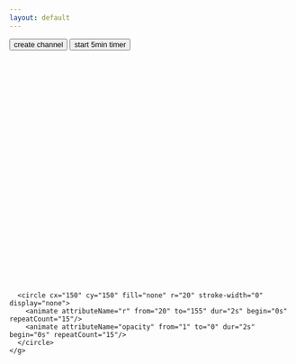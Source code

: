 ```yaml
---
layout: default
---
```


<input type="button" value="create channel" onclick="letstimebox.createChannel()"/>
 
<input type="button" value="start 5min timer" onclick="letstimebox.startNewTimer(5)"/>


<p id="link">
</p>

<p id="timer"></p>
<svg width="400px" height="400px" xmlns="http://www.w3.org/2000/svg" id="remaining-time-indicator">
	<g fill="none" transform="translate(50, 50)">
	  <circle stroke-width="20" cx="150" cy="150" r="140"></circle>
	  <path stroke-width="80" d="M 150,10 A 140,140 1,0,0 10,150 "/>
	  <circle cx="150" cy="150" r="40"></circle>

	  <circle cx="150" cy="150" fill="none" r="20" stroke-width="0" display="none">
		<animate attributeName="r" from="20" to="155" dur="2s" begin="0s" repeatCount="15"/>
		<animate attributeName="opacity" from="1" to="0" dur="2s" begin="0s" repeatCount="15"/>
	  </circle>
	</g>
</svg>
<div id="remaining-time-display"></div>
<script>

  // Enable pusher logging - don't include this in production
  Pusher.logToConsole = true;

  (function() {
    function makeid(length) {
       var result           = '';
       var characters       = 'abcdefghijklmnopqrstuvwxyz0123456789';
       var charactersLength = characters.length;
       for ( var i = 0; i < length; i++ ) {
          result += characters.charAt(Math.floor(Math.random() * charactersLength));
       }
       return result;
    }
    
	const pink = "#ff2cb4";
	const turqoise = "#40E0D0";
	const grey = "#979797";

	function getArcPath(minutes) {
		const margin = 10;
		const r = 140;

		const degree = minutes * 6; // 60 min is 360 degree
		const rad = degree * Math.PI / 180;

		const y = -Math.cos(rad) * r;
		const x = -Math.sin(rad) * r;

		const svgTargetX = Math.round(x + r + margin).toString();
		const svgTargetY = Math.round(y + r + margin).toString();
		const biggerThanHalf = degree % 360 > 180 ? "1" : "0";

		const dirtyFullTimeHack = degree === 360 ? ".0001" : "";
		const dirtyBiggerThanHalf = degree === 360 ? "1" : biggerThanHalf;

		const pathString = `M 150,10 A 140,140 1,${dirtyBiggerThanHalf},0 ${svgTargetX}${dirtyFullTimeHack},${svgTargetY}`;
		return pathString;
	}
	function showTime(minutes, seconds) {
		console.log(minutes, seconds);
		const svgGroup = document.getElementById("remaining-time-indicator").getElementsByTagName("g")[0];
		const timeDisplay = document.getElementById("remaining-time-display");
		const arc = svgGroup.getElementsByTagName("path")[0];
		const circles = svgGroup.getElementsByTagName("circle");
		if (minutes >=1) {
			circles[0].setAttribute("stroke", grey)
			circles[1].setAttribute("fill", grey)
			circles[2].setAttribute("fill", grey)
			circles[2].setAttribute("display", "none")
			arc.setAttribute("stroke", turqoise)
			arc.setAttribute("d", getArcPath(minutes))
			timeDisplay.innerHTML = "<strong>" + minutes + "</strong> minutes";
		} else if (seconds > 0) {
			circles[0].setAttribute("stroke", grey)
			circles[1].setAttribute("fill", grey)
			circles[2].setAttribute("fill", grey)
			circles[2].setAttribute("display", "none")
			arc.setAttribute("stroke", pink)
			arc.setAttribute("d", getArcPath(1))
			timeDisplay.innerHTML = "<strong>" + seconds + "</strong> seconds";
		} else {
			circles[0].setAttribute("stroke", pink)
			circles[1].setAttribute("fill", pink)
			circles[2].setAttribute("fill", pink)
			circles[2].setAttribute("display", "show")
			arc.setAttribute("stroke", pink)
			arc.setAttribute("d", getArcPath(0))
			timeDisplay.innerHTML = "Time <strong>is up!</strong>";
			setTimeout(function(){
				circles[0].setAttribute("stroke", grey)
				circles[1].setAttribute("fill", grey)
				circles[2].setAttribute("fill", grey)
				arc.setAttribute("stroke", turqoise)
				arc.setAttribute("d", getArcPath(15))
			}, 30000)
		}
	}

	function startTimerDisplay(durationMinutes) {
		var seconds = durationMinutes * 60;
		const interval = setInterval(function(){
			console.log(seconds);
			if(seconds > -1) {
				showTime(Math.floor(seconds / 60), seconds % 60);
			}
			else {
				clearInterval(interval);
			}
			seconds -= 1;
		}, 1000)
	}

    window.letstimebox = {
      pusher: new Pusher('ef8c49c842e4f97adbd5', {
        cluster: 'eu'
      }),
      createChannel: function() {
        letstimebox.channelId = makeid(8);
        const qrcode = 'https://api.qrserver.com/v1/create-qr-code/?size=150x150&format=svg&data=' + encodeURI('https://letstimebox.com/watch/' + letstimebox.channelId);
        document.getElementById("link").innerHTML = 'Watch this timer on <a target="_blank" href="watch/' + letstimebox.channelId + '">watch/' + letstimebox.channelId + '</a>. <br><img src="' + qrcode + '"> <br><a href="' + qrcode + '">Download QR Code</a>';

        letstimebox.channel = letstimebox.pusher.subscribe(letstimebox.channelId);
        
        letstimebox.channel.bind('start-timer', letstimebox.timerStarted);
        
        window.location = "#" + letstimebox.channelId;
      },
      startNewTimer: function() {
        var xhr = new XMLHttpRequest();
        xhr.open("POST", "https://api.letstimebox.com/timer", true);

        //Send the proper header information along with the request
        xhr.setRequestHeader("Content-type", "application/json");

        xhr.send(JSON.stringify({
          "channel": letstimebox.channelId,
          "duration": "5"
        }));
      },
      timerStarted: function(data) {
        document.getElementById("timer").innerHTML = data.duration;
		startTimerDisplay(parseInt(data.duration));
      }
    };
    
  
  })();

  
</script>
